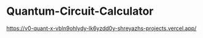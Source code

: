 # Quantum-Circuit-Calculator
https://v0-quant-x-vbln9ohlydy-lk6yzdd0y-shreyazhs-projects.vercel.app/
